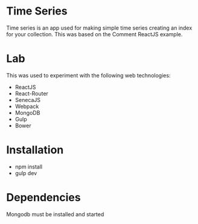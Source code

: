 # Time Series
Time series is an app used for making simple time series creating an index for your collection.  This was based on the Comment ReactJS example.

# Lab

This was used to experiment with the following web technologies:

- ReactJS
- React-Router
- SenecaJS
- Webpack
- MongoDB
- Gulp
- Bower




# Installation

- npm install
- gulp dev

# Dependencies
Mongodb must be installed and started




